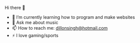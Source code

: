 Hi there 👋
- 🌱 I’m currently learning how to program and make websites
- 💬 Ask me about music
- 📫 How to reach me: dillonsingh@hotmail.com
- ⚡ I love gaming/sports
<!--
**dillon-bhatha** is a ✨ _


-->
